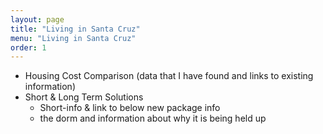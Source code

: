 ```yaml
---
layout: page
title: "Living in Santa Cruz"
menu: "Living in Santa Cruz"
order: 1
---
```


- Housing Cost Comparison (data that I have found and links to existing information)
- Short & Long Term Solutions
  - Short-info & link to below new package info
  - the dorm and information about why it is being held up
 
